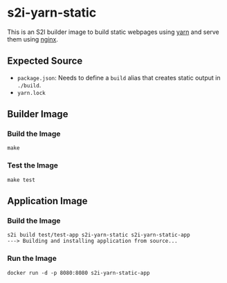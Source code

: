 # s2i-yarn-static

This is an S2I builder image to build static webpages using [yarn][yarn] and
serve them using [nginx][nginx].

[yarn]: https://www.nginx.com/
[nginx]: https://yarnpkg.com/en/

## Expected Source

- `package.json`: Needs to define a `build` alias that creates static output in
  `./build`.
- `yarn.lock`

## Builder Image

### Build the Image

```
make
```

### Test the Image

```
make test
```

## Application Image

### Build the Image

```
s2i build test/test-app s2i-yarn-static s2i-yarn-static-app
---> Building and installing application from source...
```

### Run the Image

```
docker run -d -p 8080:8080 s2i-yarn-static-app
```
